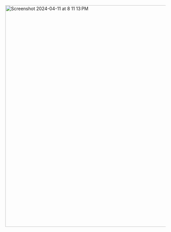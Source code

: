 <img width="697" alt="Screenshot 2024-04-11 at 8 11 13 PM" src="https://github.com/yeva-eva/Infectious-Disease-Reporting-Project/assets/128190993/f6c391e8-e899-40cd-beb8-f15520cf66ad">
